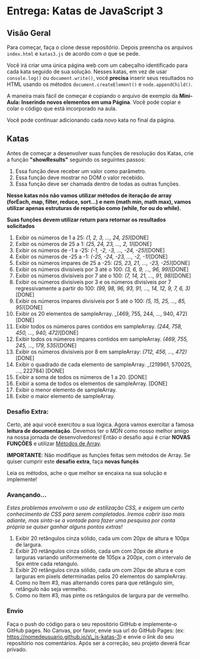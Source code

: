 # Entrega: Katas de JavaScript 3

## Visão Geral

Para começar, faça o clone desse repositório. Depois preencha os arquivos `index.html` e `katas3.js` de acordo com o que se pede.

Você irá criar uma única página web com um cabeçalho identificado para cada kata seguido de sua solução. Nesses katas, em vez de usar `console.log()` ou `document.write()`, você **precisa** inserir seus resultados no HTML usando os métodos `document.createElement()` e `node.appendChild()`.

A maneira mais fácil de começar é copiando o arquivo de exemplo da **Mini-Aula: Inserindo novos elementos em uma Página**. Você pode copiar e colar o código que está incorporado na aula.

Você pode continuar adicionando cada novo kata no final da página.

## Katas 

Antes de começar a desenvolver suas funções de resolução dos Katas, crie a função **"showResults"** seguindo os seguintes passos:

1. Essa função deve receber um valor como parâmetro.  
2. Essa função deve mostrar no DOM o valor recebido.  
3. Essa função deve ser chamada dentro de todas as outras funções.  


**Nesse katas nós não vamos utilizar métodos de iteração de array (forEach, map, filter, reduce, sort...) e nem (math min, math max), vamos utilizar apenas estruturas de repetição como (while, for ou do while).**

**Suas funções devem utilizar return para retornar os resultados solicitados**

1.  Exibir os números de 1 a 25: _(1, 2, 3, …, 24, 25)_[DONE]
2.  Exibir os números de 25 a 1: _(25, 24, 23, …, 2, 1)_[DONE]
3.  Exibir os números de -1 a -25: _(-1, -2, -3, …, -24, -25)_[DONE]
4.  Exibir os números de -25 a -1: _(-25, -24, -23, …, -2, -1)_[DONE]
5.  Exibir os números ímpares de 25 a -25: _(25, 23, 21, …, -23, -25)_[DONE]
6.  Exibir os números divisíveis por 3 até o 100: _(3, 6, 9, …, 96, 99)_[DONE]
7.  Exibir os números divisíveis por 7 até o 100: _(7, 14, 21, …, 91, 98)_[DONE]
8.  Exibir os números divisíveis por 3 e os números divisíveis por 7 regressivamente a partir do 100: _(99, 98, 96, 93, 91, …, 14, 12, 9, 7, 6, 3)_[DONE]
9.  Exibir os números ímpares divisíveis por 5 até o 100: _(5, 15, 25, …, 85, 95)_[DONE]
10. Exibir os 20 elementos de sampleArray. _(469, 755, 244, …, 940, 472) [DONE]
11. Exibir todos os números pares contidos em sampleArray. _(244, 758, 450, …, 940, 472)_[DONE]
12. Exibir todos os números ímpares contidos em sampleArray. _(469, 755, 245, …, 179, 535)_[DONE]
13. Exibir os números divisíveis por 8 em sampleArray: _(712, 456, …, 472)_[DONE]
14. Exibir o quadrado de cada elemento de sampleArray. _(219961, 570025, …, 222784) [DONE]
15. Exibir a soma de todos os números de 1 a 20. [DONE]
16. Exibir a soma de todos os elementos de sampleArray. [DONE]
17. Exibir o menor elemento de sampleArray. 
18. Exibir o maior elemento de sampleArray.

### Desafio Extra:

Certo, até aqui você exercitou a sua lógica. Agora vamos exercitar a famosa __leitura de documentação__. Devemos ter o MDN como nosso melhor amigo na nossa jornada de desenvolvedores! Então o desafio aqui é criar __NOVAS FUNÇÕES__ e utilizar [Métodos de Array](https://developer.mozilla.org/pt-BR/docs/Web/JavaScript/Reference/Global_Objects/Array).

__IMPORTANTE__: Não modifique as funções feitas sem métodos de Array. Se quiser cumprir este __desafio extra__, faça __novas funçẽs__

Leia os métodos, ache o que melhor se encaixa na sua solução e implemente!

### Avançando...

*Estes problemas envolvem o uso de estilização CSS, e exigem um certo conhecimento de CSS para serem completados. Iremos cobrir isso mais adiante, mas sinta-se a vontade para fazer uma pesquisa por conta própria se quiser ganhar alguns pontos extras!*

1. Exibir 20 retângulos cinza sólido, cada um com 20px de altura e 100px de largura.
2. Exibir 20 retângulos cinza sólido, cada um com 20px de altura e larguras variando uniformemente de 105px a 200px, com o intervalo de 5px entre cada retangulo.
3. Exibir 20 retângulos cinza sólido, cada um com 20px de altura e com larguras em pixels determinadas pelos 20 elementos do sampleArray.
4. Como no Item #3, mas alternando cores para que retângulo sim, retângulo não seja vermelho.
5. Como no Item #3, mas pinte os retângulos de largura par de vermelho.

### Envio

Faça o push do código para o seu repositório GitHub e implemente-o GitHub pages. No Canvas, por favor, envie sua url do GitHub Pages: (ex: https://nomedeusuario.github.io/s\_js-katas-3) e envie o link do seu repositório nos comentários. Após ser a correção, seu projeto deverá ficar privado.

